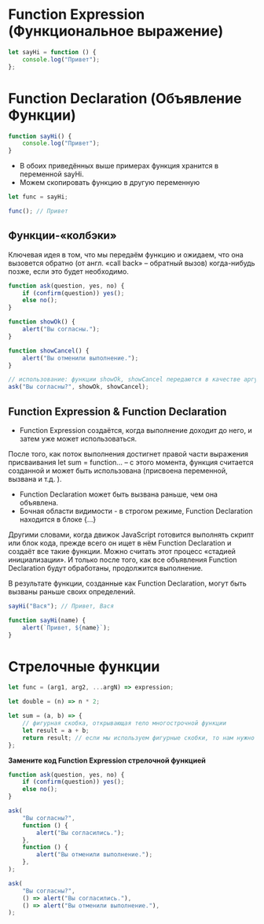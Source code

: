 # Function Expression (Функциональное выражение)

```js
let sayHi = function () {
    console.log("Привет");
};
```

# Function Declaration (Объявление Функции)

```js
function sayHi() {
    console.log("Привет");
}
```

-   В обоих приведённых выше примерах функция хранится в переменной sayHi.
-   Можем скопировать функцию в другую переменную

```js
let func = sayHi;

func(); // Привет
```

## Функции-«колбэки»

Ключевая идея в том, что мы передаём функцию и ожидаем, что она вызовется обратно (от англ. «call back» – обратный вызов) когда-нибудь позже, если это будет необходимо.

```js
function ask(question, yes, no) {
    if (confirm(question)) yes();
    else no();
}

function showOk() {
    alert("Вы согласны.");
}

function showCancel() {
    alert("Вы отменили выполнение.");
}

// использование: функции showOk, showCancel передаются в качестве аргументов ask
ask("Вы согласны?", showOk, showCancel);
```

## Function Expression & Function Declaration

-   Function Expression создаётся, когда выполнение доходит до него, и затем уже может использоваться.

После того, как поток выполнения достигнет правой части выражения присваивания let sum = function… – с этого момента, функция считается созданной и может быть использована (присвоена переменной, вызвана и т.д. ).

-   Function Declaration может быть вызвана раньше, чем она объявлена.
-   Бочная области видимости - в строгом режиме, Function Declaration находится в блоке {...}

Другими словами, когда движок JavaScript готовится выполнять скрипт или блок кода, прежде всего он ищет в нём Function Declaration и создаёт все такие функции. Можно считать этот процесс «стадией инициализации». И только после того, как все объявления Function Declaration будут обработаны, продолжится выполнение.

В результате функции, созданные как Function Declaration, могут быть вызваны раньше своих определений.

```js
sayHi("Вася"); // Привет, Вася

function sayHi(name) {
    alert(`Привет, ${name}`);
}
```

# Стрелочные функции

```js
let func = (arg1, arg2, ...argN) => expression;

let double = (n) => n * 2;

let sum = (a, b) => {
    // фигурная скобка, открывающая тело многострочной функции
    let result = a + b;
    return result; // если мы используем фигурные скобки, то нам нужно явно указать "return"
};
```

**Замените код Function Expression стрелочной функцией**

```js
function ask(question, yes, no) {
    if (confirm(question)) yes();
    else no();
}

ask(
    "Вы согласны?",
    function () {
        alert("Вы согласились.");
    },
    function () {
        alert("Вы отменили выполнение.");
    },
);
```

```js
ask(
    "Вы согласны?",
    () => alert("Вы согласились."),
    () => alert("Вы отменили выполнение."),
);
```
